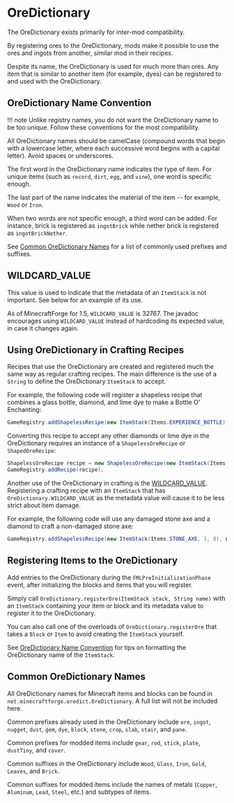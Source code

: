 OreDictionary
======

The OreDictionary exists primarily for inter-mod compatibility. 

By registering ores to the OreDictionary, mods make it possible to use the ores and ingots from another, similar mod in their recipes.

Despite its name, the OreDictionary is used for much more than ores. Any item that is similar to another item (for example, dyes) can be registered to and used with the OreDictionary.

## OreDictionary Name Convention

!!! note
    Unlike registry names, you do not want the OreDictionary name to be too unique. Follow these conventions for the most compatibility.
	
All OreDictionary names should be camelCase (compound words that begin with a lowercase letter, where each successive word begins with a capital letter). Avoid spaces or underscores.

The first word in the OreDictionary name indicates the type of item. For unique items (such as `record`, `dirt`, `egg`, and `vine`), one word is specific enough.

The last part of the name indicates the material of the item -- for example, `Wood` or `Iron`.

When two words are not specific enough, a third word can be added. For instance, brick is registered as `ingotBrick` while nether brick is registered as `ingotBrickNether`.

See [Common OreDictionary Names](#common-oredictionary-names) for a list of commonly used prefixes and suffixes.

## WILDCARD_VALUE

This value is used to indicate that the metadata of an `ItemStack` is not important. See below for an example of its use.

As of MinecraftForge for 1.5, `WILDCARD_VALUE` is 32767. The javadoc encourages using `WILDCARD_VALUE` instead of hardcoding its expected value, in case it changes again.

## Using OreDictionary in Crafting Recipes

Recipes that use the OreDictionary are created and registered much the same way as regular crafting recipes. The main difference is the use of a `String` to define the OreDictionary `ItemStack` to accept.

For example, the following code will register a shapeless recipe that combines a glass bottle, diamond, and lime dye to make a Bottle O' Enchanting:

```java
GameRegistry.addShapelessRecipe(new ItemStack(Items.EXPERIENCE_BOTTLE), Items.DIAMOND, new ItemStack(Items.DYE, 1, 10));
```

Converting this recipe to accept any other diamonds or lime dye in the OreDictionary requires an instance of a `ShapelessOreRecipe` or `ShapedOreRecipe`:

```java
ShapelessOreRecipe recipe = new ShapelessOreRecipe(new ItemStack(Items.EXPERIENCE_BOTTLE), "gemDiamond", "dyeLime");
GameRegistry.addRecipe(recipe);
```

Another use of the OreDictionary in crafting is the [WILDCARD_VALUE](#wildcard_value). Registering a crafting recipe with an `ItemStack` that has `OreDictionary.WILDCARD_VALUE` as the metadata value will cause it to be less strict about item damage.

For example, the following code will use any damaged stone axe and a diamond to craft a non-damaged stone axe:

```java
GameRegistry.addShapelessRecipe(new ItemStack(Items.STONE_AXE, 1, 0), new ItemStack(Items.STONE_AXE, 1, OreDictionary.WILDCARD_VALUE), Items.DIAMOND);
```

## Registering Items to the OreDictionary

Add entries to the OreDictionary during the `FMLPreInitializationPhase` event, after initializing the blocks and items that you will register.

Simply call `OreDictionary.registerOre(ItemStack stack, String name)` with an `ItemStack` containing your item or block and its metadata value to register it to the OreDictionary.

You can also call one of the overloads of `OreDictionary.registerOre` that takes a `Block` or `Item` to avoid creating the `ItemStack` yourself.

See [OreDictionary Name Convention](#oredictionary-name-convention) for tips on formatting the OreDictionary name of the `ItemStack`.

## Common OreDictionary Names

All OreDictionary names for Minecraft items and blocks can be found in `net.minecraftforge.oredict.OreDictionary`. A full list will not be included here.

Common prefixes already used in the OreDictionary include `ore`, `ingot`, `nugget`, `dust`, `gem`, `dye`, `block`, `stone`, `crop`, `slab`, `stair`, and `pane`.

Common prefixes for modded items include `gear`, `rod`, `stick`, `plate`, `dustTiny`, and `cover`. 

Common suffixes in the OreDictionary include `Wood`, `Glass`, `Iron`, `Gold`, `Leaves`, and `Brick`. 

Common suffixes for modded items include the names of metals (`Copper`, `Aluminum`, `Lead`, `Steel`, etc.) and subtypes of items.
